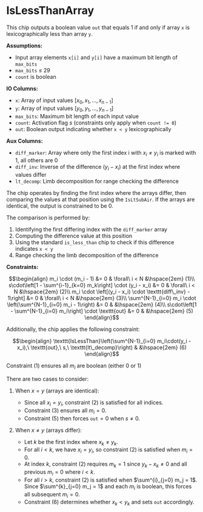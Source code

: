 # IsLessThanArray

This chip outputs a boolean value `out` that equals 1 if and only if array `x` is lexicographically less than array `y`.

**Assumptions:**
- Input array elements `x[i]` and `y[i]` have a maximum bit length of `max_bits`
- `max_bits` ≤ 29
- `count` is boolean

**IO Columns:**
- `x`: Array of input values $`[x_0, x_1, \ldots, x_{n-1}]`$
- `y`: Array of input values $`[y_0, y_1, \ldots, y_{n-1}]`$
- `max_bits`: Maximum bit length of each input value
- `count`: Activation flag $`s`$ (constraints only apply when `count != 0`)
- `out`: Boolean output indicating whether `x < y` lexicographically

**Aux Columns:**
- `diff_marker`: Array where only the first index i with $`x_i \neq y_i`$ is marked with 1, all others are 0
- `diff_inv`: Inverse of the difference $`(y_i - x_i)`$ at the first index where values differ
- `lt_decomp`: Limb decomposition for range checking the difference

The chip operates by finding the first index where the arrays differ, then comparing the values at that position using the `IsLtSubAir`. If the arrays are identical, the output is constrained to be 0.

The comparison is performed by:
1. Identifying the first differing index with the `diff_marker` array
2. Computing the difference value at this position
3. Using the standard `is_less_than` chip to check if this difference indicates `x < y`
4. Range checking the limb decomposition of the difference

**Constraints:**

```math
\begin{align}
m_i \cdot (m_i - 1) &= 0 & \forall\ i < N &\hspace{2em} (1)\\
s\cdot\left[1 - \sum^{i-1}_{k=0} m_k\right] \cdot (y_i - x_i) &= 0 & \forall\ i < N &\hspace{2em} (2)\\
m_i \cdot \left[(y_i - x_i) \cdot \texttt{diff\_inv} - 1\right] &= 0 & \forall\ i < N &\hspace{2em} (3)\\
\sum^{N-1}_{i=0} m_i \cdot \left(\sum^{N-1}_{i=0} m_i - 1\right) &= 0 & &\hspace{2em} (4)\\
s\cdot\left[1 - \sum^{N-1}_{i=0} m_i\right] \cdot \texttt{out} &= 0 & &\hspace{2em} (5)
\end{align}
```

Additionally, the chip applies the following constraint:

```math
\begin{align}
\texttt{IsLessThan}\left(\sum^{N-1}_{i=0} m_i\cdot(y_i - x_i),\ \texttt{out},\ s,\ \texttt{lt\_decomp}\right) & &\hspace{2em} (6)
\end{align}
```

Constraint (1) ensures all $`m_i`$ are boolean (either 0 or 1)

There are two cases to consider:

1. When $`x = y`$ (arrays are identical):
   - Since all $`x_i = y_i`$, constraint (2) is satisfied for all indices.
   - Constraint (3) ensures all $`m_i = 0`$.
   - Constraint (5) then forces $`\texttt{out} = 0`$ when $`s \neq 0`$.

2. When $`x \neq y`$ (arrays differ):
   - Let $`k`$ be the first index where $`x_k \neq y_k`$.
   - For all $`i < k`$, we have $`x_i = y_i`$, so constraint (2) is satisfied when $`m_i = 0`$.
   - At index $`k`$, constraint (2) requires $`m_k = 1`$ since $`y_k - x_k \neq 0`$ and all previous $`m_i = 0`$ where $`i < k`$.
   - For all $`i > k`$, constraint (2) is satisfied when $`\sum^{i}_{j=0} m_j = 1`$. Since $`\sum^{k}_{j=0} m_j = 1`$ and each $`m_i`$ is boolean, this forces all subsequent $`m_i = 0`$.
   - Constraint (6) determines whether $`x_k < y_k`$ and sets $`\texttt{out}`$ accordingly.
